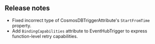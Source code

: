 ## Release notes
<!-- Please add your release notes in the following format:
- My change description (#PR/#issue)
-->
- Fixed incorrect type of CosmosDBTriggerAttribute's `StartFromTime` property.
- Add `BindingCapabilities` attribute to EventHubTrigger to express function-level retry capabilities.